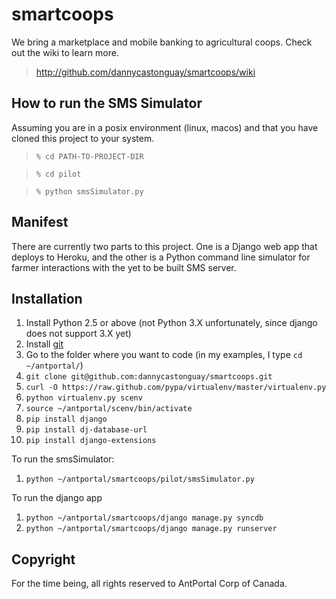 # smartcoops

We bring a marketplace and mobile banking to agricultural coops. Check out the wiki to learn more.

> http://github.com/dannycastonguay/smartcoops/wiki

## How to run the SMS Simulator

Assuming you are in a posix environment (linux, macos) and that you have cloned this project to your system.

> `% cd PATH-TO-PROJECT-DIR`

> `% cd pilot`

> `% python smsSimulator.py`

## Manifest

There are currently two parts to this project. One is a Django web app that deploys to Heroku, and the other is a Python command line simulator for farmer interactions with the yet to be built SMS server.

## Installation

1. Install Python 2.5 or above (not Python 3.X unfortunately, since django does not support 3.X yet)
1. Install [git](http://git-scm.com/downloads)
1. Go to the folder where you want to code (in my examples, I type `cd ~/antportal/`)
1. `git clone git@github.com:dannycastonguay/smartcoops.git`
2. `curl -O https://raw.github.com/pypa/virtualenv/master/virtualenv.py`
1. `python virtualenv.py scenv`  
1. `source ~/antportal/scenv/bin/activate`
1. `pip install django`
1. `pip install dj-database-url`
1. `pip install django-extensions`

To run the smsSimulator: 

1. `python ~/antportal/smartcoops/pilot/smsSimulator.py`

To run the django app

1. `python ~/antportal/smartcoops/django manage.py syncdb`
1. `python ~/antportal/smartcoops/django manage.py runserver`





## Copyright

For the time being, all rights reserved to AntPortal Corp of Canada.

